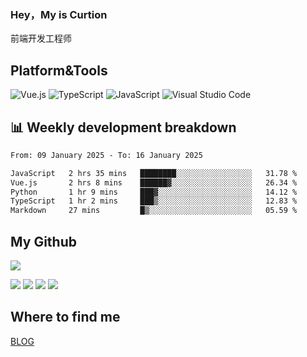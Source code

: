 ### Hey，My is Curtion
前端开发工程师
## Platform&Tools

![Vue.js](https://img.shields.io/badge/-Vue.js-4FC08D?style=flat-square&logo=Vue.js&logoColor=white)
![TypeScript](https://img.shields.io/badge/-TypeScript-007ACC?style=flat-square&logo=typescript&logoColor=white)
![JavaScript](https://img.shields.io/badge/-JavaScript-F7DF1E?style=flat-square&logo=javascript&logoColor=black)
![Visual Studio Code](https://img.shields.io/badge/-VSCode-007ACC?style=flat-square&logo=Visual-Studio-Code&logoColor=white)

## 📊 Weekly development breakdown

<!--START_SECTION:waka-->

```txt
From: 09 January 2025 - To: 16 January 2025

JavaScript   2 hrs 35 mins   ████████░░░░░░░░░░░░░░░░░   31.78 %
Vue.js       2 hrs 8 mins    ██████▓░░░░░░░░░░░░░░░░░░   26.34 %
Python       1 hr 9 mins     ███▓░░░░░░░░░░░░░░░░░░░░░   14.12 %
TypeScript   1 hr 2 mins     ███▒░░░░░░░░░░░░░░░░░░░░░   12.83 %
Markdown     27 mins         █▒░░░░░░░░░░░░░░░░░░░░░░░   05.59 %
```

<!--END_SECTION:waka-->

## My Github

![](http://github-profile-summary-cards.vercel.app/api/cards/profile-details?username=curtion&theme=nord_bright)

![](http://github-profile-summary-cards.vercel.app/api/cards/stats?username=curtion&theme=nord_bright)
![](http://github-profile-summary-cards.vercel.app/api/cards/productive-time?username=curtion&theme=nord_bright&utcOffset=8)
![](http://github-profile-summary-cards.vercel.app/api/cards/repos-per-language?username=curtion&theme=nord_bright)
![](http://github-profile-summary-cards.vercel.app/api/cards/most-commit-language?username=curtion&theme=nord_bright)

## Where to find me

[BLOG](https://blog.3gxk.net)
